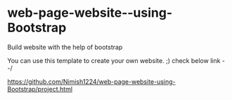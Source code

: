 # web-page-website--using-Bootstrap

Build website with the help of bootstrap

You can use this template to create your own website.  ;) check below link --/

https://github.com/Nimish1224/web-page-website-using-Bootstrap/project.html
